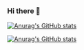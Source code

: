 ### Hi there 👋
[![Anurag's GitHub stats](https://github-readme-stats.vercel.app/api?username=p-hannemann&show_icons=true&count_private=true&theme=github_dark)](https://github.com/anuraghazra/github-readme-stats)

[![Anurag's GitHub stats](https://github-readme-stats.vercel.app/api/top-langs/?username=p-hannemann&layout=compact&hide=Shell&theme=github_dark)](https://github.com/anuraghazra/github-readme-stats)

<!--
**p-hannemann/p-hannemann** is a ✨ _special_ ✨ repository because its `README.md` (this file) appears on your GitHub profile.

Here are some ideas to get you started:

- 🔭 I’m currently working on ...
- 🌱 I’m currently learning ...
- 👯 I’m looking to collaborate on ...
- 🤔 I’m looking for help with ...
- 💬 Ask me about ...
- 📫 How to reach me: ...
- 😄 Pronouns: ...
- ⚡ Fun fact: ...
-->
